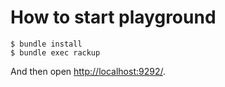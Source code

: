 # How to start playground

```
$ bundle install
$ bundle exec rackup
```

And then open [http://localhost:9292/](http://localhost:9292/).
